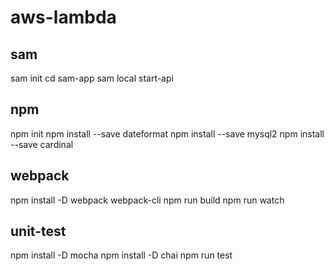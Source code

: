 # aws-lambda

## sam

sam init
cd sam-app
sam local start-api

## npm

npm init
npm install --save dateformat
npm install --save mysql2
npm install --save cardinal

## webpack

npm install -D webpack webpack-cli
npm run build
npm run watch

## unit-test

npm install -D mocha
npm install -D chai
npm run test

